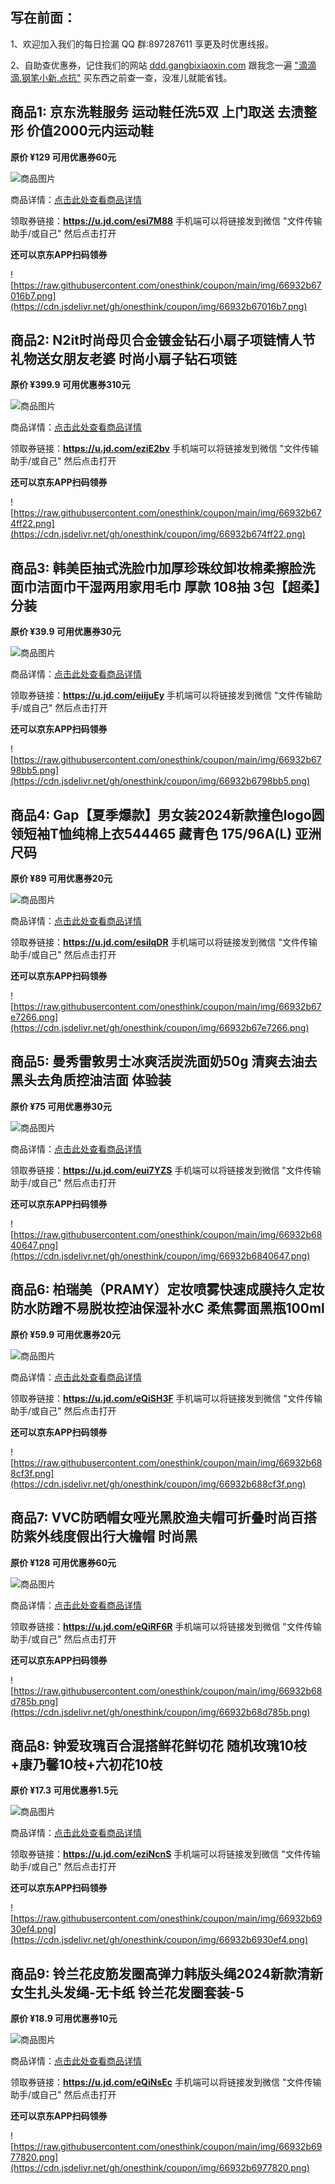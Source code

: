 ## 写在前面：

1、欢迎加入我们的每日捡漏 QQ 群:897287611 享更及时优惠线报。

2、自助查优惠券，记住我们的网站 [ddd.gangbixiaoxin.com](https://ddd.gangbixiaoxin.com) 跟我念一遍 ["滴滴滴.钢笔小新.点抗"](https://ddd.gangbixiaoxin.com) 买东西之前查一查，没准儿就能省钱。

## 商品1: 京东洗鞋服务 运动鞋任洗5双 上门取送 去渍整形 价值2000元内运动鞋

**原价 ¥129 可用优惠券60元**

![商品图片](http://img14.360buyimg.com/n1/jfs/t1/114841/8/24240/121358/62665ef2E508b1529/ea0713784ac0ec1a.jpg)

商品详情：[点击此处查看商品详情](https://union-click.jd.com/jdc?e=1003156031&amp;p=JF8BAacJK1olXwIDV15YDU4QBF8IGloUXgQLUl1dCEgnRzBQRQQlBENHFRxWFlVMWzBeTA9KQl1XSwwDVFVPRjtUBAJQAVsMFgQZBBkRQywBYQV1Jl9EJy4nTStSYjVhaCBXOmgAVlk5DiJVVAdsGRlsOENiNVZKSEdjeh9tbChAGHBrBj0qayhVexpsSDlPPQRiJlYuahFFRw99Yzh3XFRJNCxUbS9jf218Q1JGP1x-Uz4CcC9sYAxLbARtP3JbMwIrbDxKVhZJRT9ONm1mVT4BcDJjZhtrbAViJFBhIwcIX3t3UGoWTxAUA2VFTls0UzwQVAdaY1NDUQoyVW5eCUsQCmkPHVIQbTYCVG4LZksWAm4JElMSWAYyVW5dDkgWC2wJE1scXgEBZF5VD3vArtfdkerA1b_WytaKsezCitPchdMlbTYBZF5cCUkXB2gJGVslbQYBZF1tViUWUGgNElsWXmhfHAQaTwtQSwEBHlgVXwAKXW5fCUoVAV84KwkTHUULLgA9cxJRcB9yXjtQPFxrJyUfbyUVAWhsHTJXCm5mVhwkbQ53Ymc4G2s)

领取券链接：**https://u.jd.com/esi7M88** 手机端可以将链接发到微信 "文件传输助手/或自己" 然后点击打开

**还可以京东APP扫码领券**

![https://raw.githubusercontent.com/onesthink/coupon/main/img/66932b67016b7.png](https://cdn.jsdelivr.net/gh/onesthink/coupon/img/66932b67016b7.png)

## 商品2: N2it时尚母贝合金镀金钻石小扇子项链情人节礼物送女朋友老婆 时尚小扇子钻石项链

**原价 ¥399.9 可用优惠券310元**

![商品图片](http://img14.360buyimg.com/n1/jfs/t1/244505/13/8645/36044/663c4a13F7956fc6a/f6c5ada94a2bcc21.jpg)

商品详情：[点击此处查看商品详情](https://union-click.jd.com/jdc?e=1003156031&amp;p=JF8BAd0JK1olXwIDV1lfDEoXBl8IGlsUXwYGXF1eDE8SBl9MRANLAjZbERscSkAJHTRQRA1CCVkdDwtCWhVLHTdNTwcKBENeCVAfUg8bfm5eYi58FH16FigCTjx0Vx1DUh99LgJpOlwhSB8WZSR4e1lCPH0FIhU8cFxXDxtxazliLm1FIycHazxOcCx_cjtNOWJiEj0vVTt1ShdObwBlOGFYBhcpUEtuYW5oWyxdB2RgHTYbaDJkcA98aAxhJGJRIBcITD1-UQZzfCcTOE5hIjkCViNFZRNvbBJ2AnJaPD4payMDABhoRC98JGVhFz4kYC10WgxIbCluKnFbVAErYS9zeg1rXC9sOWZ2DV4Zf0lBZRRoD1lgSQR3ZD0NThgeURpQeTJRGnJrKjkYXzVVZzkEF2sUbQUDVFlUDkwRCmo4K1sVbUdsVF9eDUMXA2s4GmsVWwUDXF1cAEgWAm8PK1sdWjbV-eaIgvrCi9bchdPC5KHX3eKJlsMnM18LK1sUXAQCUFlcCksnM28LK1glA2gDB1hfCRhABgFVUwFSGkQLDjBUDUsXBmcKEmsXXAcAVm5tODYWVRZ9chJuJUR0Cxgqax9lSCZMcygRNmgAKB4JCS1ccw8KTDpuWnBJNSZtCHs)

领取券链接：**https://u.jd.com/eziE2bv** 手机端可以将链接发到微信 "文件传输助手/或自己" 然后点击打开

**还可以京东APP扫码领券**

![https://raw.githubusercontent.com/onesthink/coupon/main/img/66932b674ff22.png](https://cdn.jsdelivr.net/gh/onesthink/coupon/img/66932b674ff22.png)

## 商品3: 韩美臣抽式洗脸巾加厚珍珠纹卸妆棉柔擦脸洗面巾洁面巾干湿两用家用毛巾 厚款 108抽 3包【超柔】分装

**原价 ¥39.9 可用优惠券30元**

![商品图片](http://img14.360buyimg.com/n1/jfs/t1/119003/5/35252/88223/644d39b7Ffdde002e/46b7a7858d063058.jpg)

商品详情：[点击此处查看商品详情](https://union-click.jd.com/jdc?e=1003156031&amp;p=JF8BAdMJK1olXwQAVFpaAE8UBV8IGloTWAMEUlpfCkwWAF9MRANLAjZbERscSkAJHTRQRA1CCVkdDwtCWhVLHTdNTwcKBENeCVAfUg8bZm1YGAJmL01DHAonQAhBCiR4HilyWVFgOlxdaEwVSxZaUwhjBmJgEzU6SFxXDxtxaz5hFHFCIwEPbjxeaDF8ciNNOWJyEikVUil1Ag9ObS5lDWFYPBc-akpEYSZaWyxnAHBgVQwbfElnZRZ7cAxhJGJRIC06TDwVWQ9zfCcTOE5hIjkCViNFZRNteAJmGHJdIDgpQUtTYzBocix2LQ50NiI7fCh_Chthez1sKXlDIywlWCtPYDN_cidyKXVxCik0eBMnGTR3WVlJI35hVFkoQTh1exZPZwViCwoOZF9tC0oXBGYOHF0cWDYyVF5tSSUXAmwJH1McXzYDZF5bC0ofAG4PEl0SXAMyVFZaOJy6u7qCqo6d5NKc3Inkr56ev7uWk2slbQUyVF9cCksTBG4KG2slXQUyV24DZkpEBW0JGVkSM1tKDhkdSg1TbWYNGlgTWwAAZFxcCUkVM184fllFXl9xJhUcQB9tSyxeEhBlWHRlUAk_ZkkXY2gKUyJHFVV0Dzo_TyBwQ18IKw)

领取券链接：**https://u.jd.com/eiijuEy** 手机端可以将链接发到微信 "文件传输助手/或自己" 然后点击打开

**还可以京东APP扫码领券**

![https://raw.githubusercontent.com/onesthink/coupon/main/img/66932b6798bb5.png](https://cdn.jsdelivr.net/gh/onesthink/coupon/img/66932b6798bb5.png)

## 商品4: Gap【夏季爆款】男女装2024新款撞色logo圆领短袖T恤纯棉上衣544465 藏青色 175/96A(L) 亚洲尺码

**原价 ¥89 可用优惠券20元**

![商品图片](http://img14.360buyimg.com/n1/jfs/t1/19738/2/21170/46060/6690011eF660bf531/8b94c8d757df98af.jpg)

商品详情：[点击此处查看商品详情](https://union-click.jd.com/jdc?e=1003156031&amp;p=JF8BAa0JK1olXwIDVltUAUoRB18IGlsUXgUBVllZD0wQB19MRANLAjZbERscSkAJHTRQRA1CCVkdDwtCWhVLHTdNTwcKBENeCVAfUg8bBDJvfVtRVVxBAxwgcEJuZTRJfyxvGVBjOhwbXD9KVi5oHyVeDgVpLiUkfVxXDxtxazliLlNAIFwhbz90fDF_GT9NOWJyEiovVTl1SgtOeC5lO2FbBhcqQEtnYSYJWy9dAHZgHRgbaDJvZQ97UgxhJGJmLS0qTz8VWT9zfSdrCllpPToUaBFgSBtQbDh2HnJ7DjwpezhUdDV8D1lgbXRKFAc1Xg0TZg1YXCdnGXYGSgVfeysbD18JK1gUXQELUllbAU4nM28IKxp7XQUDXF5eCEgnAl8IHVgUVQUDXF1dAEwQM28AHGvC8L7X3u-IgPLDneffovzA1LrWytZtOHsUM28JGlkVWQEDVl5tOEsUM2w4RTUUDgABXVxeASVKSzVPXB5VBmgCVFZaAUgeC18KGloXXzYyZFkAby0XR2dSWAxXIH4LLTgGSS9geSteejVXG1J2CQscaE9pSDwLcCFuJHMyVG4)

领取券链接：**https://u.jd.com/esilqDR** 手机端可以将链接发到微信 "文件传输助手/或自己" 然后点击打开

**还可以京东APP扫码领券**

![https://raw.githubusercontent.com/onesthink/coupon/main/img/66932b67e7266.png](https://cdn.jsdelivr.net/gh/onesthink/coupon/img/66932b67e7266.png)

## 商品5: 曼秀雷敦男士冰爽活炭洗面奶50g 清爽去油去黑头去角质控油洁面 体验装

**原价 ¥75 可用优惠券30元**

![商品图片](http://img14.360buyimg.com/n1/jfs/t1/246048/6/14001/129746/6683ca93Fa5f099a3/c11c8b2b92b7781f.jpg)

商品详情：[点击此处查看商品详情](https://union-click.jd.com/jdc?e=1003156031&amp;p=JF8BAa0JK1olXwMKUltaD08eAl8IGloVXQIKVlpZDEonRzBQRQQlBENHFRxWFlVMWzBeTA9KQl1XSwwDVFVPRjtUBAJQAVsMFgQZBDBeWy9_fFh3PEB7XA4HcDwVXj9KTgNRC2gALyQ_QStuCzZ6SR5gK2BZKglKSEdjeh9tbDh2HnB7KDgpazhTexpsSzlMDwR0JlcOahF3RxttYzt3FG5JIxZVey9jc21reVJ2P1x2USgkUTJsYAxLbARpOXJxKwEqCTxKVhZJRT9OA2B1ID4WcDJjYRtrfB5iNFBkIwcUX3tCWxRdZSVIWWVyBDUCQylcA29YYy5lUQoyVW5eCUsQCmkPHVIQbTYCVG4OZhdDXCpRRQZFGEJeOhsJSg4nAl8IHVgUVQUDXF1fDkIQM28AHGvC8L7X3u-IgPLDneffovzA1LrWytZtOHsUM28JGlkVWQEDVl5tOEsUM2w4RTUUDg4CVl1YCSVKSzVPXBwRCmgLUV5eC00RBV8KGloXXzYyZCUUUAtgZGxqeh1sVVZYLClfVRtVVjdMTTUXJnxgHT4kABJlUSp9bT1OI1EyVG4)

领取券链接：**https://u.jd.com/eui7YZS** 手机端可以将链接发到微信 "文件传输助手/或自己" 然后点击打开

**还可以京东APP扫码领券**

![https://raw.githubusercontent.com/onesthink/coupon/main/img/66932b6840647.png](https://cdn.jsdelivr.net/gh/onesthink/coupon/img/66932b6840647.png)

## 商品6: 柏瑞美（PRAMY）定妆喷雾快速成膜持久定妆防水防蹭不易脱妆控油保湿补水C 柔焦雾面黑瓶100ml

**原价 ¥59.9 可用优惠券20元**

![商品图片](http://img14.360buyimg.com/n1/jfs/t1/228177/2/22242/76892/667e6193F3031063a/ab44a3d3cda5e9fd.jpg)

商品详情：[点击此处查看商品详情](https://union-click.jd.com/jdc?e=1003156031&amp;p=JF8BAdsJK1olXwIDVF5fD0geC18IGloSVQQBUlpUCUMRC19MRANLAjZbERscSkAJHTRQRA1CCVkdDwtCWhVLHTdNTwcKBENeCVAfUg8bejJffA9oLVVWHwg-SAh3VAwAeSlWGwNHOlw0egNKYztSZxwSCAJQIT8FYFxXDxtxaz5hBE9HIFwPbjJkZDB_RAFNOWJiEikvUit1Aj1Oby5mJGFbLBcrakp1YSZOWyxnB1VgVT4bfjJvagxBeAxhJGJRIAciTT9ucz9zfCcTOE5hIjkCViNFZRNtbAJ-GXFgIA4qayxQdRZscjt2XUd0LTkrfygXQRhhTih1PnoEICwpazx1YCh8cglzKl9LFCpfXitsY3sKbk8XKDZyBz4GDhR0ZgxVGB10AwNUMz1eEhxBD2M4GmsWXAYFXVhaDkISM18IG2tUMwYDVFlaAUISM244G10WXA4BVVZeDEgSAV8IE1wliqu6gdTs3cOu1_GAzOKyiI--gMDVOHsnAF8IGloXXQIFVVxdOHsXAF8LKwV7XFULUwpaD0N5XidSXBxTVFNsXVtcC0kSC244GVoUXwQyZG4kVRxwVxJ4SA9eC2VCFz4Ka0N1cSxOHh57X29wHAM9XBFrRGhdHwlgPF5qZF5t)

领取券链接：**https://u.jd.com/eQiSH3F** 手机端可以将链接发到微信 "文件传输助手/或自己" 然后点击打开

**还可以京东APP扫码领券**

![https://raw.githubusercontent.com/onesthink/coupon/main/img/66932b688cf3f.png](https://cdn.jsdelivr.net/gh/onesthink/coupon/img/66932b688cf3f.png)

## 商品7: VVC防晒帽女哑光黑胶渔夫帽可折叠时尚百搭防紫外线度假出行大檐帽 时尚黑

**原价 ¥128 可用优惠券60元**

![商品图片](http://img14.360buyimg.com/n1/jfs/t1/231931/25/22660/69530/66835b7cF72c7fc42/883c49237ec66a29.jpg)

商品详情：[点击此处查看商品详情](https://union-click.jd.com/jdc?e=1003156031&amp;p=JF8BAdkJK1olXwIDV11VDEMRBl8IGlodWgQHXF5eCUweCl9MRANLAjZbERscSkAJHTRQRA1CCVkdDwtCWhVLHTdNTwcKBENeCVAfUg8bVwZuSwZmXV53DgUDWj1FCmZ3XgZuInpeOlwcWCN-RTJ9UxtcDQ5JJ1oha1xXDxtxaz5sPnlHIzcHajxOZDF-cg1NOWVQEikVUi11SgdOey5lPmFbEhcpaktuYSZaWztnB1VgHSYbf0l_Zht7TgxhJGJRIAciSj9IfzxzfCcTOE5hIjkCViNFZRNrbC99W2UAJDo-QSxVdG18cjthPQ50NikuawJ3BQx6bzJhLmYHNycucStPYCh8cj9xJGVLFipfeChsY3sKbk8XKDZYUUQjXwNSQg96ZShdWE1ELi0lTQ1nD2M4GmsWXAYFXVhaDkISM18IG2tUMwAEXFdaDXsWM28OGFodXgcKV1hVAE0nA2cPK4y45dOI5YvVsZ-Ji7ixvI6c4dKc3G5tOEgnA24JGVsRWgcAVG5tCEgnAF9WdVpGWwVWVwleZhZfWShPUw8SMw8HV1pUDUMWM20JGlkXbTYyADc7WBZkAzd9QQBLD3BQXVciTRZsfBNUdVlUDW5rEgMoQAteU2dDaF9pPjYCZA)

领取券链接：**https://u.jd.com/eQiRF6R** 手机端可以将链接发到微信 "文件传输助手/或自己" 然后点击打开

**还可以京东APP扫码领券**

![https://raw.githubusercontent.com/onesthink/coupon/main/img/66932b68d785b.png](https://cdn.jsdelivr.net/gh/onesthink/coupon/img/66932b68d785b.png)

## 商品8: 钟爱玫瑰百合混搭鲜花鲜切花 随机玫瑰10枝+康乃馨10枝+六初花10枝

**原价 ¥17.3 可用优惠券1.5元**

![商品图片](http://img14.360buyimg.com/n1/jfs/t1/229966/25/19732/146510/668babf5F959233c6/7eae693b637e6695.jpg)

商品详情：[点击此处查看商品详情](https://union-click.jd.com/jdc?e=1003156031&amp;p=JF8BAa0JK1olXwIDV1leD00TBF8IGlsUVA4FVFlcAEoeAV9MRANLAjZbERscSkAJHTRQRA1CCVkdDwtCWhVLHTdNTwcKBENeCVAfUg8bcBBLcARlPU5ULBoubBxOCwZsbRsSAwMLOlwofxtoZGhvSyNOFEFFHwwiTFxXDxtxazliLgZdI1wpbzxkSit-cidNOWJQEioVUit1AhtObxBlNGFbKBcpektnYSZaWy9dB2JgHT4bf0lNag9RUgxhJGJRID0iVDwVZz9zfSdrClllIjcHVgljeg9QbDhyHnFdPD4pezBWdwt8D1lgbW8FFVo1UEpBYyd-Yy9tKW1bXTw8Xh0bD18JK1gUXQELUllbAU4nM28IKxp7XQULVVhfD0snAl8IHVgUVQUDXFxeCUkXM28AHGvC8L7X3u-IgPLDneffovzA1LrWytZtOHsUM28JGlkVWQEDVl5tOEsUM2w4RTUUDgEHXV5eCyVKSzVPXVtNBWgLUV1dDUMXCl8KGloXXzYyZC0iSyBIcw9ATSNRLmJVDVY0bD1XBDENEjUXKHFSKzlabxtvWCZPXBBHIkIyVG4)

领取券链接：**https://u.jd.com/eziNcnS** 手机端可以将链接发到微信 "文件传输助手/或自己" 然后点击打开

**还可以京东APP扫码领券**

![https://raw.githubusercontent.com/onesthink/coupon/main/img/66932b6930ef4.png](https://cdn.jsdelivr.net/gh/onesthink/coupon/img/66932b6930ef4.png)

## 商品9: 铃兰花皮筋发圈高弹力韩版头绳2024新款清新女生扎头发绳-无卡纸 铃兰花发圈套装-5

**原价 ¥18.9 可用优惠券10元**

![商品图片](http://img14.360buyimg.com/n1/jfs/t1/225791/5/23084/73455/6686e25eF28c2fa2c/ab8c21c4adce2dc7.jpg)

商品详情：[点击此处查看商品详情](https://union-click.jd.com/jdc?e=1003156031&amp;p=JF8BAdsJK1olXwMKXF9bCkoXAF8IGlsUVAILVVdbAU8XCl9MRANLAjZbERscSkAJHTRQRA1CCVkdDwtCWhVLHTdNTwcKBENeCVAfUg8bUWlIWFJvA2Z5DRguYCtuXh1pQTIWGGcKOlxfDy8Rai1fcz9iP3hCDSsNAFxXDxtxazliLgZBIjctWz9eAyx8Yg1NOWVyEigvUi91Sh9ObxBlO2FYIBcpakpwYW50Wyx3AHVgVT4baElFZhgJaAxhJGJRIAddTz8Vfw1zfCcTOE5hIjkCViNFZRB-eFpAAmYAIA4pazMedwZwci9hNQB0LSo4fwJwQxlqbwt1KXFDNxYhbzxPYCh8cj9GKl99ECoCbBhsY3sKbk8XKDZRKzk6UShAeQ0SSxtQOEAAUStHCDlBD2M4GmsWXAYFXVhaDkISM18IG2tUMwYEUldaCUwfM244G10WXA4BVVZfDU4eBF8IE1wliqu6gdTs3cOu1_GAzOKyiI--gMDVOHsnAF8IGloXXQIFVVxdOHsXAF8LKwV7XFUKVFxZAEl5XidSXB0XCV1sXVtdC0IfBW44GVoUXwQyZG4PDgtUChVWeyBMG3VqNCcAeipNamxNelN7XwQFMFg0Shx_ZxhqZRtMKFYKZF5t)

领取券链接：**https://u.jd.com/eQiNsEc** 手机端可以将链接发到微信 "文件传输助手/或自己" 然后点击打开

**还可以京东APP扫码领券**

![https://raw.githubusercontent.com/onesthink/coupon/main/img/66932b6977820.png](https://cdn.jsdelivr.net/gh/onesthink/coupon/img/66932b6977820.png)

